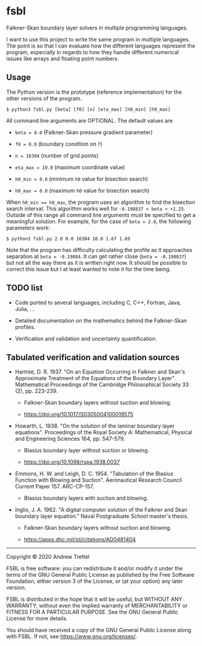 fsbl
====

Falkner-Skan boundary layer solvers in multiple programming languages.

I want to use this project to write the same program in multiple languages.
The point is so that I can evaluate how the different languages represent the
program, especially in regards to how they handle different numerical issues
like arrays and floating point numbers.


## Usage

The Python version is the prototype (reference implementation) for the other
versions of the program.

    $ python3 fsbl.py [beta] [f0] [n] [eta_max] [h0_min] [h0_max]

All command line arguments are OPTIONAL.  The default values are

- `beta = 0.0` (Falkner-Skan pressure gradient parameter)

- `f0 = 0.0` (boundary condition on `f`)

- `n = 16384` (number of grid points)

- `eta_max = 10.0` (maximum coordinate value)

- `h0_min = 0.0` (minimum `h0` value for bisection search)

- `h0_max = 0.0` (maximum `h0` value for bisection search)

When `h0_min == h0_max`, the program uses an algorithm to find the bisection
search interval.  This algorithm works well for `-0.198837 < beta < +1.25`.
Outside of this range all command line arguments must be specified to get a
meaningful solution.  For example, for the case of `beta = 2.0`, the following
parameters work:

    $ python3 fsbl.py 2.0 0.0 16384 10.0 1.67 1.69

Note that the program has difficulty calculating the profile as it approaches
separation at `beta = -0.19884`.  It can get rather close (`beta = -0.198837`)
but not all the way there as it is written right now.  It should be possible to
correct this issue but I at least wanted to note it for the time being.


## TODO list

- Code ported to several languages, including C, C++, Fortran, Java, Julia, ...

- Detailed documentation on the mathematics behind the Falkner-Skan profiles.

- Verification and validation and uncertainty quantification.


## Tabulated verification and validation sources

- Hartree, D. R. 1937.  "On an Equation Occurring in Falkner and Skan's
  Approximate Treatment of the Equations of the Boundary Layer".  Mathematical
  Proceedings of the Cambridge Philosophical Society 33 (2), pp. 223-239.

    - Falkner-Skan boundary layers without suction and blowing.

    - <https://doi.org/10.1017/S0305004100019575>

- Howarth, L. 1938.  "On the solution of the laminar boundary layer equations".
  Proceedings of the Royal Society A: Mathematical, Physical and Engineering
  Sciences 164, pp. 547-579.

    - Blasius boundary layer without suction or blowing.

    - <https://doi.org/10.1098/rspa.1938.0037>

- Emmons, H. W. and Leigh, D. C. 1954.  "Tabulation of the Blasius Function
  with Blowing and Suction".  Aeronautical Research Council Current Paper 157.
  ARC-CP-157.

    - Blasius boundary layers with suction and blowing.

- Inglis, J. A. 1962.  "A digital computer solution of the Falkner and Skan
  boundary layer equation."  Naval Postgraduate School master's thesis.

    - Falkner-Skan boundary layers without suction and blowing.

    - <https://apps.dtic.mil/sti/citations/AD0481404>

-------------------------------------------------------------------------------

Copyright © 2020 Andrew Trettel

FSBL is free software: you can redistribute it and/or modify it under the terms
of the GNU General Public License as published by the Free Software Foundation,
either version 3 of the License, or (at your option) any later version.

FSBL is distributed in the hope that it will be useful, but WITHOUT ANY
WARRANTY; without even the implied warranty of MERCHANTABILITY or FITNESS FOR A
PARTICULAR PURPOSE.  See the GNU General Public License for more details.

You should have received a copy of the GNU General Public License along with
FSBL.  If not, see <https://www.gnu.org/licenses/>.
